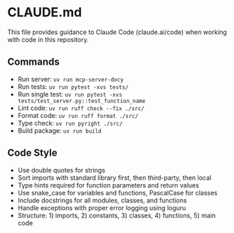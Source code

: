 # CLAUDE.md

This file provides guidance to Claude Code (claude.ai/code) when working with code in this repository.

## Commands
- Run server: `uv run mcp-server-docy`
- Run tests: `uv run pytest -xvs tests/`
- Run single test: `uv run pytest -xvs tests/test_server.py::test_function_name`
- Lint code: `uv run ruff check --fix ./src/`
- Format code: `uv run ruff format ./src/`
- Type check: `uv run pyright ./src/`
- Build package: `uv run build`

## Code Style
- Use double quotes for strings
- Sort imports with standard library first, then third-party, then local
- Type hints required for function parameters and return values
- Use snake_case for variables and functions, PascalCase for classes
- Include docstrings for all modules, classes, and functions
- Handle exceptions with proper error logging using loguru
- Structure: 1) imports, 2) constants, 3) classes, 4) functions, 5) main code